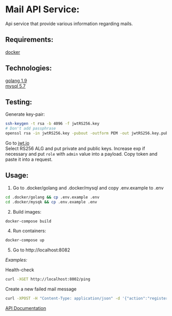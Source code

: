 Mail API Service:
================

Api service that provide various information regarding mails.

Requirements:
-------------

[docker](https://www.docker.com/)

Technologies:
-------------

[golang 1.9](https://golang.org/)  
[mysql 5.7](https://dev.mysql.com)  

Testing:
-------
Generate key-pair:
```bash
ssh-keygen -t rsa -b 4096 -f jwtRS256.key
# Don't add passphrase
openssl rsa -in jwtRS256.key -pubout -outform PEM -out jwtRS256.key.pub
```

Go to [jwt.io](https://jwt.io/)  
Select RS256 ALG and put private and public keys. Increase exp if necessary and put `role` with `admin` value into a payload.
Copy token and paste it into a request.

Usage:
------

1. Go to .docker/golang and .docker/mysql and copy .env.example to .env
```bash
cd .docker/golang && cp .env.example .env
cd .docker/mysqk && cp .env.example .env
```

2. Build images:
```bash
docker-compose build
```

4. Run containers:
```bash
docker-compose up
```

5. Go to http://localhost:8082

*Examples:*  

Health-check
```bash
curl -XGET http://localhost:8002/ping
```

Create a new failed mail message
```bash
curl -XPOST -H "Content-Type: application/json" -d '{"action":"register", "payload":{"to":"unknown@mail.com"}, "reason":"no such mailbox"}' http://localhost:8002/failed-mails
```


[API Documentation](./doc/api.md)

